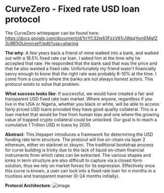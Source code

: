 # CurveZero - Fixed rate USD loan protocol

The CurveZero whitepaper can be found here: https://docs.google.com/document/d/1rrYC32w63FzzV61rJWqqYomEMgfZ3cRR1jOlJmnnxeY/edit?usp=sharing

**The why**: A few years back a friend of mine walked into a bank, and walked out with a 18.5% fixed rate car loan. I asked him at the time why he accepted that rate. He responded that the bank said that was the price and that he also wanted a fixed rate. Unfortunately my friend wasn't financially savvy enough to know that the right rate was probably 8-10% at the time. I come from a country where the banks are not always honest actors. This protocol exists to solve that problem.

**What success looks like**: If successful, we would have created a fair and transparent USD fixed rate loan market. Where anyone, regardless if you live in the USA or Nigeria, whether you black or white, will be able to access fairly priced USD loans provided they have good quality collateral. This is a loan market that would be free from human bias and one where the growing value of trapped crypto collateral could be unlocked. Our goal is to reach a cumulative 1 Trillion USD in loans by 2030.

**Abstract**: This litepaper introduces a framework for determining the USD funding rate term structure. The protocol will live on-chain via layer 2 ethereum, either on starknet or zksync. The traditional bootstrap process for curve building is tricky due to the lack of liquid on-chain financial instruments from which rates can be extracted. The various shapes and kinks in term structure are also difficult to capture via a closed form solution, thus we rely on market forces for its expression. Effectively once this curve is known, a user can lock into a fixed rate loan for n months in a trustless and transparent manner (0-24 months initially).

**Protocol Architecture**:
![image](https://user-images.githubusercontent.com/62293102/152631108-b9c4f598-bd17-48b3-b3fc-72d6859e1271.png)
